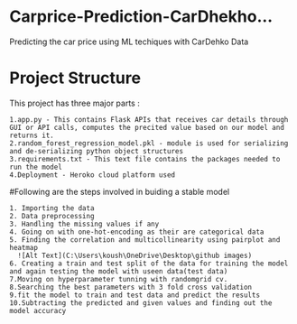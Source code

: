 # Carprice-Prediction-CarDhekho...
Predicting the car price using ML techiques with CarDehko Data
# Project Structure

This project has three major parts :

    1.app.py - This contains Flask APIs that receives car details through GUI or API calls, computes the precited value based on our model and returns it.
    2.random_forest_regression_model.pkl - module is used for serializing and de-serializing python object structures 
    3.requirements.txt - This text file contains the packages needed to run the model 
    4.Deployment - Heroko cloud platform used 
    
 #Following are the steps involved in buiding a stable model 
  
    1. Importing the data
    2. Data preprocessing 
    3. Handling the missing values if any 
    4. Going on with one-hot-encoding as their are categorical data 
    5. Finding the correlation and multicollinearity using pairplot and heatmap
      ![Alt Text](C:\Users\koush\OneDrive\Desktop\github images)
    6. Creating a train and test split of the data for training the model and again testing the model with useen data(test data)
    7.Moving on hyperparameter tunning with randomgrid cv.
    8.Searching the best parameters with 3 fold cross validation
    9.fit the model to train and test data and predict the results 
    10.Subtracting the predicted and given values and finding out the model accuracy 
